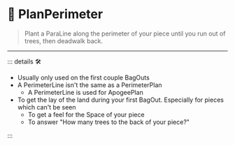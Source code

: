 # 🔻 <via>PlanPerimeter</via>

> Plant a ParaLine along the perimeter of your piece until you run out of trees, then deadwalk back.

---

<!-- =================================================== -->
<!-- =================================================== -->
<!-- =================================================== -->
<!-- =================================================== -->
<!-- =================================================== -->
::: details 🛠

- Usually only used on the first couple BagOuts
- A PerimeterLine isn't the same as a PerimeterPlan
    - A PerimeterLine is used for ApogeePlan
- To get the lay of the land during your first BagOut. Especially for pieces which can't be seen
    - To get a feel for the Space of your piece
    - To answer "How many trees to the back of your piece?"

:::
